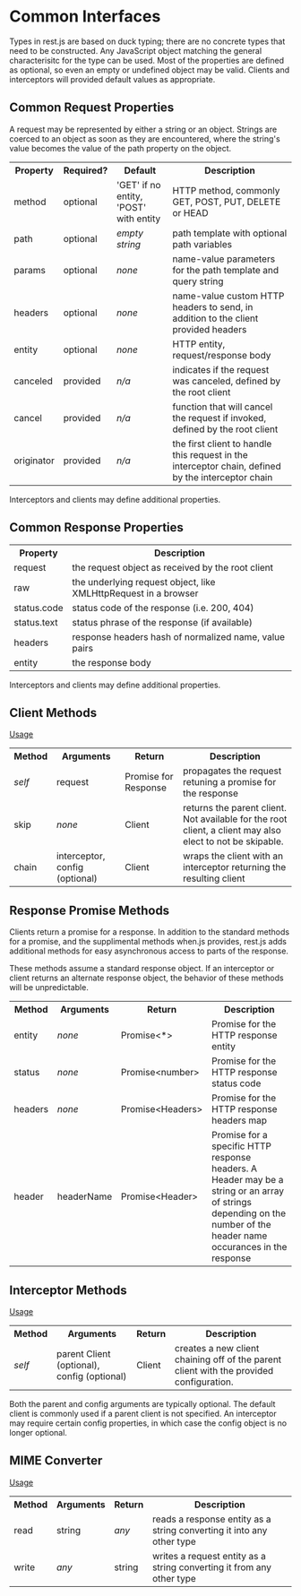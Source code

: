 # Common Interfaces

Types in rest.js are based on duck typing; there are no concrete types that need to be constructed.  Any JavaScript object matching the general characterisitc for the type can be used.  Most of the properties are defined as optional, so even an empty or undefined object may be valid.  Clients and interceptors will provided default values as appropriate.


<a name="interface-request"></a>
## Common Request Properties

A request may be represented by either a string or an object.  Strings are coerced to an object as soon as they are encountered, where the string's value becomes the value of the path property on the object.

<table>
<tr>
  <th>Property</th>
  <th>Required?</th>
  <th>Default</th>
  <th>Description</th>
</tr>
<tr>
  <td>method</td>
  <td>optional</td>
  <td>'GET' if no entity, 'POST' with entity</td>
  <td>HTTP method, commonly GET, POST, PUT, DELETE or HEAD</td>
</tr>
<tr>
  <td>path</td>
  <td>optional</td>
  <td><em>empty string</em></td>
  <td>path template with optional path variables</td>
</tr>
<tr>
  <td>params</td>
  <td>optional</td>
  <td><em>none</em></td>
  <td>name-value parameters for the path template and query string</td>
</tr>
<tr>
  <td>headers</td>
  <td>optional</td>
  <td><em>none</em></td>
  <td>name-value custom HTTP headers to send, in addition to the client provided headers</td>
</tr>
<tr>
  <td>entity</td>
  <td>optional</td>
  <td><em>none</em></td>
  <td>HTTP entity, request/response body</td>
</tr>
<tr>
  <td>canceled</td>
  <td>provided</td>
  <td><em>n/a</em></td>
  <td>indicates if the request was canceled, defined by the root client</td>
</tr>
<tr>
  <td>cancel</td>
  <td>provided</td>
  <td><em>n/a</em></td>
  <td>function that will cancel the request if invoked, defined by the root client</td>
</tr>
<tr>
  <td>originator</td>
  <td>provided</td>
  <td><em>n/a</em></td>
  <td>the first client to handle this request in the interceptor chain, defined by the interceptor chain</td>
</tr>
</table>

Interceptors and clients may define additional properties.


<a name="interface-response"></a>
## Common Response Properties

<table>
<tr>
  <th>Property</th><th>Description</td>
</tr>
<tr>
  <td>request</td>
  <td>the request object as received by the root client</td>
</tr>
<tr>
  <td>raw</td>
  <td>the underlying request object, like XMLHttpRequest in a browser</td>
</tr>
<tr>
  <td>status.code</td>
  <td>status code of the response (i.e. 200, 404)</td>
</tr>
<tr>
  <td>status.text</td>
  <td>status phrase of the response (if available)</td>
</tr>
<tr>
  <td>headers</td>
  <td>response headers hash of normalized name, value pairs</td>
</tr>
<tr>
  <td>entity</td>
  <td>the response body</td>
</tr>
</table>

Interceptors and clients may define additional properties.


<a name="interface-client"></a>
## Client Methods

[Usage](clients.md)

<table>
<tr>
  <th>Method</th>
  <th>Arguments</th>
  <th>Return</th>
  <th>Description</th>
</tr>
<tr>
  <td><em>self</em></td>
  <td>request</td>
  <td>Promise for Response</td><td>propagates the request retuning a promise for the response</td>
</tr>
<tr>
  <td>skip</td>
  <td><em>none</em></td>
  <td>Client</td>
  <td>returns the parent client. Not available for the root client, a client may also elect to not be skipable.</td>
</tr>
<tr>
  <td>chain</td>
  <td>interceptor, config (optional)</td>
  <td>Client</td>
  <td>wraps the client with an interceptor returning the resulting client</td>
</tr>
</table>


<a name="interave-responsepromise"></a>
## Response Promise Methods

Clients return a promise for a response. In addition to the standard methods for a promise, and the supplimental methods when.js provides, rest.js adds additional methods for easy asynchronous access to parts of the response.

These methods assume a standard response object. If an interceptor or client returns an alternate response object, the behavior of these methods will be unpredictable.

<table>
<tr>
  <th>Method</th>
  <th>Arguments</th>
  <th>Return</th>
  <th>Description</th>
</tr>
<tr>
  <td>entity</td>
  <td><em>none</em></td>
  <td>Promise&lt;*&gt;</td>
  <td>Promise for the HTTP response entity</td>
</tr>
<tr>
  <td>status</td>
  <td><em>none</em></td>
  <td>Promise&lt;number&gt;</td>
  <td>Promise for the HTTP response status code</td>
</tr>
<tr>
  <td>headers</td>
  <td><em>none</em></td>
  <td>Promise&lt;Headers&gt;</td>
  <td>Promise for the HTTP response headers map</td>
</tr>
<tr>
  <td>header</td>
  <td>headerName</td>
  <td>Promise&lt;Header&gt;</td>
  <td>Promise for a specific HTTP response headers. A Header may be a string or an array of strings depending on the number of the header name occurances in the response</td>
</tr>
</table>


<a name="interface-interceptor"></a>
## Interceptor Methods

[Usage](interceptors.md)

<table>
<tr>
  <th>Method</th>
  <th>Arguments</th>
  <th>Return</th>
  <th>Description</th>
</tr>
<tr>
  <td><em>self</em></td>
  <td>parent Client (optional), config (optional)</td>
  <td>Client</td>
  <td>creates a new client chaining off of the parent client with the provided configuration.</td>
</tr>
</table>

Both the parent and config arguments are typically optional. The default client is commonly used if a parent client is not specified. An interceptor may require certain config properties, in which case the config object is no longer optional.


<a name="interface-converter"></a>
## MIME Converter

[Usage](mime.md#mime-converters-custom)

<table>
<tr>
  <th>Method</th>
  <th>Arguments</th>
  <th>Return</th>
  <th>Description</th>
</tr>
<tr>
  <td>read</td>
  <td>string</td>
  <td><em>any</em></td>
  <td>reads a response entity as a string converting it into any other type</td>
</tr>
<tr>
  <td>write</td>
  <td><em>any</em></td>
  <td>string</td>
  <td>writes a request entity as a string converting it from any other type</td>
</tr>
</table>
